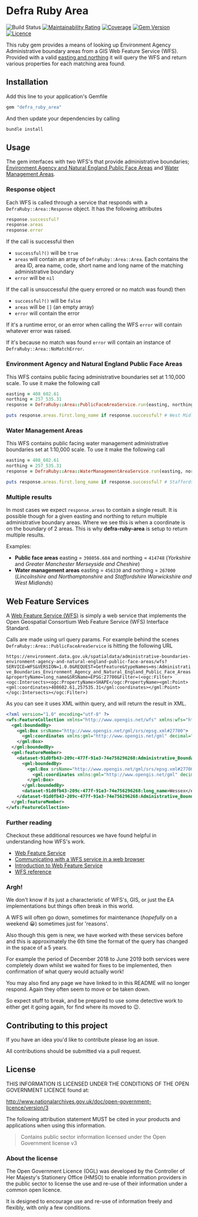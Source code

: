 # Defra Ruby Area

![Build Status](https://github.com/DEFRA/defra-ruby-area/workflows/CI/badge.svg?branch=main)
[![Maintainability Rating](https://sonarcloud.io/api/project_badges/measure?project=DEFRA_defra-ruby-area&metric=sqale_rating)](https://sonarcloud.io/dashboard?id=DEFRA_defra-ruby-area)
[![Coverage](https://sonarcloud.io/api/project_badges/measure?project=DEFRA_defra-ruby-area&metric=coverage)](https://sonarcloud.io/dashboard?id=DEFRA_defra-ruby-area)
[![Gem Version](https://badge.fury.io/rb/defra_ruby_area.svg)](https://badge.fury.io/rb/defra_ruby_area)
[![Licence](https://img.shields.io/badge/Licence-OGLv3-blue.svg)](http://www.nationalarchives.gov.uk/doc/open-government-licence/version/3)

This ruby gem provides a means of looking up Environment Agency Administrative boundary areas from a GIS Web Feature Service (WFS). Provided with a valid [easting and northing](https://en.wikipedia.org/wiki/Easting_and_northing) it will query the WFS and return various properties for each matching area found.

## Installation

Add this line to your application's Gemfile

```ruby
gem "defra_ruby_area"
```

And then update your dependencies by calling

```bash
bundle install
```

## Usage

The gem interfaces with two WFS's that provide administrative boundaries; [Environment Agency and Natural England Public Face Areas](https://environment.data.gov.uk/dataset/91d0fb43-209c-477f-91e3-74e756296268) and [Water Management Areas](https://environment.data.gov.uk/dataset/7942e4cf-d465-11e4-ac00-f0def148f590).

### Response object

Each WFS is called through a service that responds with a `DefraRuby::Area::Response` object. It has the following attributes

```ruby
response.successful?
response.areas
response.error
```

If the call is successful then

- `successful?()` will be `true`
- `areas` will contain an array of `DefraRuby::Area::Area`. Each contains the area ID, area name, code, short name and long name of the matching administrative boundary
- `error` will be `nil`

If the call is unsuccessful (the query errored or no match was found) then

- `successful?()` will be `false`
- `areas` will be `[]` (an empty array)
- `error` will contain the error

If it's a runtime error, or an error when calling the WFS `error` will contain whatever error was raised.

If it's because no match was found `error` will contain an instance of `DefraRuby::Area::NoMatchError`.

### Environment Agency and Natural England Public Face Areas

This WFS contains public facing administrative boundaries set at 1:10,000 scale. To use it make the following call

```ruby
easting = 408_602.61
northing = 257_535.31
response = DefraRuby::Area::PublicFaceAreaService.run(easting, northing)

puts response.areas.first.long_name if response.successful? # West Midlands
```

### Water Management Areas

This WFS contains public facing water management administrative boundaries set at 1:10,000 scale. To use it make the following call

```ruby
easting = 408_602.61
northing = 257_535.31
response = DefraRuby::Area::WaterManagementAreaService.run(easting, northing)

puts response.areas.first.long_name if response.successful? # Staffordshire Warwickshire and West Midlands
```

### Multiple results

In most cases we expect `response.areas` to contain a single result. It is possible though for a given easting and northing to return multiple administrative boundary areas. Where we see this is when a coordinate is on the boundary of 2 areas. This is why **defra-ruby-area** is setup to return multiple results.

Examples:

- **Public face areas** easting = `398056.684` and northing = `414748` (*Yorkshire* and *Greater Manchester Merseyside and Cheshire*)
- **Water management areas** easting = `456330` and northing = `267000` (*Lincolnshire and Northamptonshire* and *Staffordshire Warwickshire and West Midlands*)

## Web Feature Services

A [Web Feature Service (WFS)](https://en.m.wikipedia.org/wiki/Web_Feature_Service) is simply a web service that implements the Open Geospatial Consortium Web Feature Service (WFS) Interface Standard.

Calls are made using url query params. For example behind the scenes `DefraRuby::Area::PublicFaceAreaService` is hitting the following URL

`https://environment.data.gov.uk/spatialdata/administrative-boundaries-environment-agency-and-natural-england-public-face-areas/wfs?SERVICE=WFS&VERSION=1.0.0&REQUEST=GetFeature&typeNames=ms:Administrative_Boundaries_Environment_Agency_and_Natural_England_Public_Face_Areas&propertyName=long_name&SRSName=EPSG:27700&Filter=(<ogc:Filter><ogc:Intersects><ogc:PropertyName>SHAPE</ogc:PropertyName><gml:Point><gml:coordinates>408602.61,257535.31</gml:coordinates></gml:Point></ogc:Intersects></ogc:Filter>)`

As you can see it uses XML within query, and will return the result in XML.

```xml
<?xml version="1.0" encoding="utf-8" ?>
<wfs:FeatureCollection xmlns="http://www.opengis.net/wfs" xmlns:wfs="http://www.opengis.net/wfs" xmlns:gml="http://www.opengis.net/gml" xmlns:dataset-91d0fb43-209c-477f-91e3-74e756296268="https://environment.data.gov.uk/spatialdata/dataset-91d0fb43-209c-477f-91e3-74e756296268/wfs" xmlns:xsi="http://www.w3.org/2001/XMLSchema-instance" xsi:schemaLocation="https://environment.data.gov.uk/spatialdata/dataset-91d0fb43-209c-477f-91e3-74e756296268/wfs https://environment.data.gov.uk/geoservices/datasets/91d0fb43-209c-477f-91e3-74e756296268/wfs?service=WFS&version=1.0.0&request=DescribeFeatureType&typeName=dataset-91d0fb43-209c-477f-91e3-74e756296268%3AAdministrative_Boundaries_Environment_Agency_and_Natural_England_Public_Face_Areas http://www.opengis.net/wfs http://schemas.opengis.net/wfs/1.0.0/WFS-basic.xsd">
  <gml:boundedBy>
    <gml:Box srsName="http://www.opengis.net/gml/srs/epsg.xml#27700">
      <gml:coordinates xmlns:gml="http://www.opengis.net/gml" decimal="." cs="," ts=" ">57821.0086,-17164.8096 680640.9677,669368.5003</gml:coordinates>
    </gml:Box>
  </gml:boundedBy>
  <gml:featureMember>
    <dataset-91d0fb43-209c-477f-91e3-74e756296268:Administrative_Boundaries_Environment_Agency_and_Natural_England_Public_Face_Areas fid="Administrative_Boundaries_Environment_Agency_and_Natural_England_Public_Face_Areas.1">
      <gml:boundedBy>
        <gml:Box srsName="http://www.opengis.net/gml/srs/epsg.xml#27700">
          <gml:coordinates xmlns:gml="http://www.opengis.net/gml" decimal="." cs="," ts=" ">280034.5456,45980.9664 421821.4,182101.3994</gml:coordinates>
        </gml:Box>
      </gml:boundedBy>
      <dataset-91d0fb43-209c-477f-91e3-74e756296268:long_name>Wessex</dataset-91d0fb43-209c-477f-91e3-74e756296268:long_name>
    </dataset-91d0fb43-209c-477f-91e3-74e756296268:Administrative_Boundaries_Environment_Agency_and_Natural_England_Public_Face_Areas>
  </gml:featureMember>
</wfs:FeatureCollection>
```

### Further reading

Checkout these additional resources we have found helpful in understanding how WFS's work.

- [Web Feature Service](http://www.opengeospatial.org/standards/wfs)
- [Communicating with a WFS service in a web browser](https://enterprise.arcgis.com/en/server/latest/publish-services/windows/communicating-with-a-wfs-service-in-a-web-browser.htm)
- [Introduction to Web Feature Service](https://geoserver.geo-solutions.it/edu/en/vector_data/wfsintro.html)
- [WFS reference](https://docs.geoserver.org/latest/en/user/services/wfs/reference.html)

### Argh!

We don't know if its just a characteristic of WFS's, GIS, or just the EA implementations but things often break in this world.

A WFS will often go down, sometimes for maintenance (_hopefully_ on a weekend 😀) sometimes just for 'reasons'.

Also though this gem is new, we have worked with these services before and this is approximately the 6th time the format of the query has changed in the space of a 5 years.

For example the period of December 2018 to June 2019 both services were completely down whilst we waited for fixes to be implemented, then confirmation of what query would actually work!

You may also find any page we have linked to in this README will no longer respond. Again they often seem to move or be taken down.

So expect stuff to break, and be prepared to use some detective work to either get it going again, for find where its moved to 😉.

## Contributing to this project

If you have an idea you'd like to contribute please log an issue.

All contributions should be submitted via a pull request.

## License

THIS INFORMATION IS LICENSED UNDER THE CONDITIONS OF THE OPEN GOVERNMENT LICENCE found at:

<http://www.nationalarchives.gov.uk/doc/open-government-licence/version/3>

The following attribution statement MUST be cited in your products and applications when using this information.

> Contains public sector information licensed under the Open Government license v3

### About the license

The Open Government Licence (OGL) was developed by the Controller of Her Majesty's Stationery Office (HMSO) to enable information providers in the public sector to license the use and re-use of their information under a common open licence.

It is designed to encourage use and re-use of information freely and flexibly, with only a few conditions.
